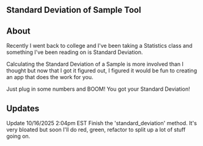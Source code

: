 ## Standard Deviation of Sample Tool

## About
Recently I went back to college and I've been taking a Statistics class and something I've been reading on is Standard Deviation. 

Calculating the Standard Deviation of a Sample is more involved than I thought but now that I got it figured out, I figured it would be fun to creating an app that does the work for you. 

Just plug in some numbers and BOOM! You got your Standard Deviation!

## Updates

Update 10/16/2025 2:04pm EST
Finish the 'standard_deviation' method. It's very bloated but soon I'll do red, green, refactor to split up a lot of stuff going on.